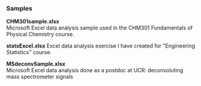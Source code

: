 ### Samples 


**CHM301sample.xlsx**  
Microsoft Excel data analysis sample used in the CHM301 Fundamentals of Physical Chemistry course.  

**statsExcel.xlsx**
Excel data analysis exercise I have created for "Engineering Statistics" course.

**MSdeconvSample.xlsx**  
Microsoft Excel data analysis done as a postdoc at UCR: deconvoluting mass spectrometer signals


